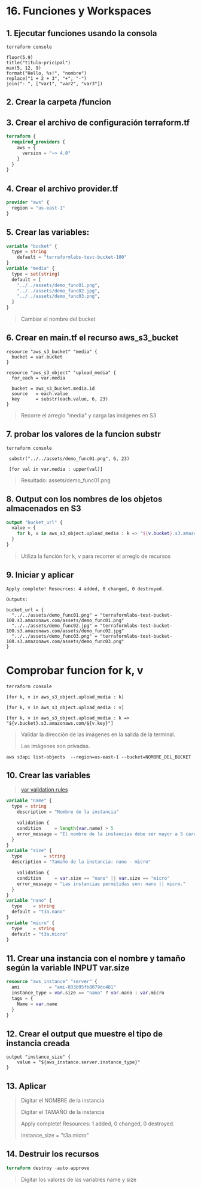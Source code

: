 # 16. Funciones y Workspaces <!-- omit in TOC -->

## 1. Ejecutar funciones usando la consola
```vim
terraform console

floor(5.9)
title("titulo-pricipal")
max(5, 12, 9)
format("Hello, %s!", "nombre")
replace("1 + 2 + 3", "+", "-")
join("- ", ["var1", "var2", "var3"])
```
## 2. Crear la carpeta /funcion

## 3. Crear el archivo de configuración terraform.tf
```tf
terraform {
  required_providers {
    aws = {
      version = "~> 4.0"
    }
  }
}
```

## 4. Crear el archivo provider.tf
```tf
provider "aws" {
  region = "us-east-1"
}
```

## 5. Crear las variables:
```tf
variable "bucket" {
  type = string
	default = "terraformlabs-test-bucket-100"
}
variable "media" {
  type = set(string)
  default = [
    "../../assets/demo_func01.png",
    "../../assets/demo_func02.jpg",
    "../../assets/demo_func03.png",
  ]
}
```

> Cambiar el nombre del bucket

## 6. Crear en main.tf el recurso aws_s3_bucket
```vim
resource "aws_s3_bucket" "media" {
  bucket = var.bucket
}

resource "aws_s3_object" "upload_media" {
  for_each = var.media

  bucket = aws_s3_bucket.media.id
  source   = each.value
  key      = substr(each.value, 6, 23)
}
```
> Recorre el arreglo "media" y carga las imágenes en S3


## 7. probar los valores de la funcion substr
```vim
terraform console

 substr("../../assets/demo_func01.png", 6, 23)

 [for val in var.media : upper(val)]

```
> Resultado: assets/demo_func01.png

## 8. Output con los nombres de los objetos almacenados en S3
```tf
output "bucket_url" {
  value = {
    for k, v in aws_s3_object.upload_media : k => "${v.bucket}.s3.amazonaws.com/${v.key}"
  }
}
```
> Utiliza la función for k, v para recorrer el arreglo de recursos

## 9. Iniciar y aplicar
```vim
Apply complete! Resources: 4 added, 0 changed, 0 destroyed.

Outputs:

bucket_url = {
  "../../assets/demo_func01.png" = "terraformlabs-test-bucket-100.s3.amazonaws.com/assets/demo_func01.png"
  "../../assets/demo_func02.jpg" = "terraformlabs-test-bucket-100.s3.amazonaws.com/assets/demo_func02.jpg"
  "../../assets/demo_func03.png" = "terraformlabs-test-bucket-100.s3.amazonaws.com/assets/demo_func03.png"
}
```

# Comprobar funcion for k, v
```vim
terraform console

[for k, v in aws_s3_object.upload_media : k]

[for k, v in aws_s3_object.upload_media : v]

[for k, v in aws_s3_object.upload_media : k => "${v.bucket}.s3.amazonaws.com/${v.key}"]
```

> Validar la dirección de las imágenes en la salida de la terminal.
>
> Las imágenes son privadas.

```vim
aws s3api list-objects  --region=us-east-1 --bucket=NOMBRE_DEL_BUCKET
```
## 10. Crear las variables
> [var validation rules](https://terraformguru.com/terraform-certification-using-azure-cloud/27-Input-Variables-Validation-Rules/)

```tf
variable "name" {
  type = string
	description = "Nombre de la instancia"

	validation {
    condition     = length(var.name) > 5
    error_message = "El nombre de la instancias debe ser mayor a 5 caracteres."
  }
}
variable "size" {
  type        = string
  description = "Tamaño de la instancia: nano - micro"

	validation {
    condition     = var.size == "nano" || var.size == "micro"
    error_message = "Las instancias permitidas son: nano || micro."
  }
}
variable "nano" {
  type    = string
  default = "t3a.nano"
}
variable "micro" {
  type    = string
  default = "t3a.micro"
}
```

## 11. Crear una instancia con el nombre y tamaño según la variable INPUT var.size
```tf
resource "aws_instance" "server" {
  ami           = "ami-033b95fb8079dc481"
  instance_type = var.size == "nano" ? var.nano : var.micro
  tags = {
    Name = var.name
  }
}
```

## 12. Crear el output que muestre el tipo de instancia creada
```vim
output "instance_size" {
	value = "${aws_instance.server.instance_type}"
}
```

## 13. Aplicar
> Digitar el NOMBRE de la instancia
>
> Digitar el TAMAÑO de la instancia
>
> Apply complete! Resources: 1 added, 0 changed, 0 destroyed.
>
> instance_size = "t3a.micro"

## 14. Destruir los recursos
```tf
terraform destroy -auto-approve
```
> Digitar los valores de las variables name y size

